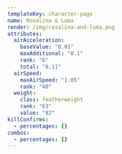 ```yaml
---
templateKey: character-page
name: Rosalina & Luma
render: /img/rosalina-and-luma.png
attributes:
  airAcceleration:
    baseValue: "0.01"
    maxAdditional: "0.1"
    rank: "6"
    total: "0.11"
  airSpeed:
    maxAirSpeed: "1.05"
    rank: "40"
  weight:
    class: featherweight
    rank: "63"
    value: "82"
killConfirms:
  - percentages: {}
combos:
  - percentages: {}
---
```

